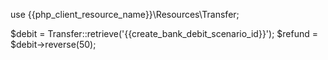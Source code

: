 use {{php_client_resource_name}}\Resources\Transfer;

$debit = Transfer::retrieve('{{create_bank_debit_scenario_id}}');
$refund = $debit->reverse(50);
